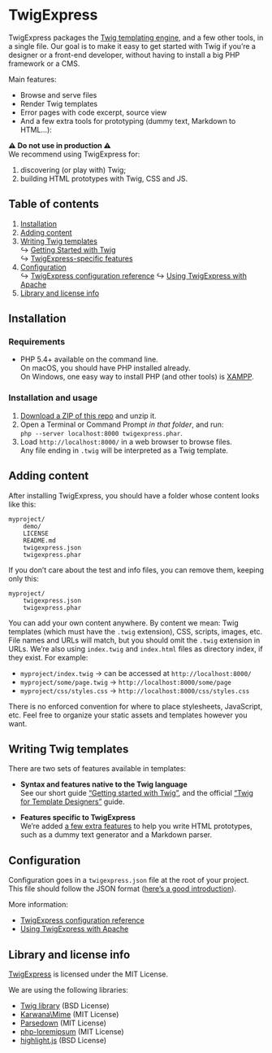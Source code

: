 TwigExpress
===========

TwigExpress packages the [Twig templating engine][TWIG_HOME], and a few other tools, in a single file. Our goal is to make it easy to get started with Twig if you’re a designer or a front-end developer, without having to install a big PHP framework or a CMS.

Main features:

-   Browse and serve files
-   Render Twig templates
-   Error pages with code excerpt, source view
-   And a few extra tools for prototyping (dummy text, Markdown to HTML…):

**⚠ Do not use in production ⚠**<br>
We recommend using TwigExpress for:

1.  discovering (or play with) Twig;
2.  building HTML prototypes with Twig, CSS and JS.

Table of contents
-----------------

1.  [Installation](#installation)
2.  [Adding content](#adding-content)
3.  [Writing Twig templates](#writing-twig-templates)<br>
    ↪ [Getting Started with Twig][DOC_INTRO]<br>
    ↪ [TwigExpress-specific features][DOC_EXTRAS]
4.  [Configuration](#configuration)<br>
    ↪ [TwigExpress configuration reference][DOC_CONFIG]
    ↪ [Using TwigExpress with Apache][DOC_APACHE]
5.  [Library and license info](#library-and-license-info)

Installation
------------

### Requirements

-   PHP 5.4+ available on the command line.<br>
    On macOS, you should have PHP installed already.<br>
    On Windows, one easy way to install PHP (and other tools) is [XAMPP](https://www.apachefriends.org/download.html).

### Installation and usage

1.  [Download a ZIP of this repo][DOWNLOAD] and unzip it.
2.  Open a Terminal or Command Prompt *in that folder*, and run:<br>
    `php --server localhost:8000 twigexpress.phar`.
3.  Load `http://localhost:8000/` in a web browser to browse files.<br>
    Any file ending in `.twig` will be interpreted as a Twig template.

Adding content
--------------

After installing TwigExpress, you should have a folder whose content looks like this:

```
myproject/
    demo/
    LICENSE
    README.md
    twigexpress.json
    twigexpress.phar
```

If you don’t care about the test and info files, you can remove them, keeping only this:

```
myproject/
    twigexpress.json
    twigexpress.phar
```

You can add your own content anywhere. By content we mean: Twig templates (which must have the `.twig` extension), CSS, scripts, images, etc. File names and URLs will match, but you should omit the `.twig` extension in URLs. We’re also using `index.twig` and `index.html` files as directory index, if they exist. For example:

- `myproject/index.twig` → can be accessed at `http://localhost:8000/`
- `myproject/some/page.twig` → `http://localhost:8000/some/page`
- `myproject/css/styles.css` → `http://localhost:8000/css/styles.css`

There is no enforced convention for where to place stylesheets, JavaScript, etc. Feel free to organize your static assets and templates however you want.


Writing Twig templates
----------------------

There are two sets of features available in templates:

-   **Syntax and features native to the Twig language**<br>
    See our short guide [“Getting started with Twig”][DOC_INTRO], and the official [“Twig for Template Designers”][TWIG_INTRO] guide.

-   **Features specific to TwigExpress**<br>
    We’re added [a few extra features][DOC_EXTRAS] to help you write HTML prototypes, such as a dummy text generator and a Markdown parser.

Configuration
-------------

Configuration goes in a `twigexpress.json` file at the root of your project. This file should follow the JSON format ([here’s a good introduction](https://www.digitalocean.com/community/tutorials/an-introduction-to-json)).

More information:

- [TwigExpress configuration reference][DOC_CONFIG]
- [Using TwigExpress with Apache][DOC_APACHE]

Library and license info
------------------------

[TwigExpress][] is licensed under the MIT License.

We are using the following libraries:

- [Twig library][TWIG_LIB] (BSD License)
- [Karwana\Mime][MIME_LIB] (MIT License)
- [Parsedown][] (MIT License)
- [php-loremipsum][] (MIT License)
- [highlight.js][] (BSD License)


[TwigExpress]: https://github.com/kaliop/twig-express
[DOWNLOAD]: https://github.com/kaliop/twig-express/archive/master.zip
[DOC_INTRO]: https://github.com/kaliop/twig-express/blob/master/doc/intro.md
[DOC_EXTRAS]: https://github.com/kaliop/twig-express/blob/master/doc/extras.md
[DOC_CONFIG]: https://github.com/kaliop/twig-express/blob/master/doc/config.md
[DOC_APACHE]: https://github.com/kaliop/twig-express/blob/master/doc/apache.md

[TWIG_HOME]: https://twig.sensiolabs.org/
[TWIG_LIB]: https://github.com/twigphp/Twig
[MIME_LIB]: https://github.com/karwana/php-mime
[TWIG_INTRO]: https://twig.sensiolabs.org/doc/1.x/templates.html
[Parsedown]: http://parsedown.org/
[php-loremipsum]: https://github.com/joshtronic/php-loremipsum/
[highlight.js]: https://github.com/isagalaev/highlight.js
